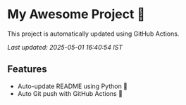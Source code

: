 # My Awesome Project 🚀

This project is automatically updated using GitHub Actions.

_Last updated: 2025-05-01 16:40:54 IST_

## Features
- Auto-update README using Python 🐍
- Auto Git push with GitHub Actions 🤖

